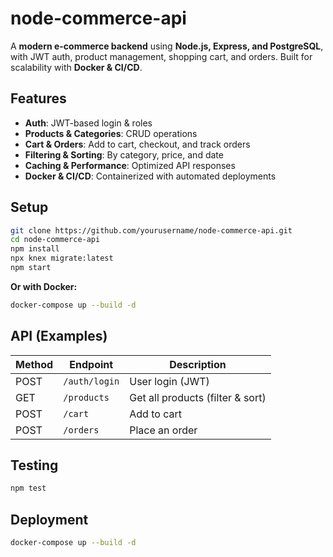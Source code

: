 # node-commerce-api  

A **modern e-commerce backend** using **Node.js, Express, and PostgreSQL**, with JWT auth, product management, shopping cart, and orders. Built for scalability with **Docker & CI/CD**.  

## Features  
- **Auth**: JWT-based login & roles  
- **Products & Categories**: CRUD operations  
- **Cart & Orders**: Add to cart, checkout, and track orders  
- **Filtering & Sorting**: By category, price, and date  
- **Caching & Performance**: Optimized API responses  
- **Docker & CI/CD**: Containerized with automated deployments  

## Setup  

```bash
git clone https://github.com/yourusername/node-commerce-api.git  
cd node-commerce-api  
npm install  
npx knex migrate:latest  
npm start  
```

**Or with Docker:**  

```bash
docker-compose up --build -d  
```

## API (Examples)  

| Method | Endpoint         | Description |
|--------|-----------------|-------------|
| POST   | `/auth/login`   | User login (JWT) |
| GET    | `/products`     | Get all products (filter & sort) |
| POST   | `/cart`         | Add to cart |
| POST   | `/orders`       | Place an order |


## Testing  
```bash
npm test  
```

## Deployment
```bash
docker-compose up --build -d  
```